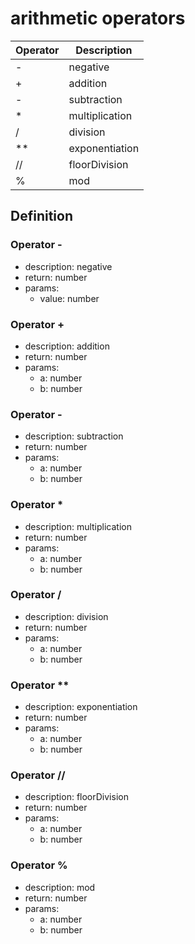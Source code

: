 # arithmetic operators

|Operator    |Description                                   |
|------------|----------------------------------------------|
|-|negative|
|+|addition|
|-|subtraction|
|*|multiplication|
|/|division|
|**|exponentiation|
|//|floorDivision|
|%|mod|

## Definition

### Operator -

- description: negative
- return: number
- params:
	- value: number

### Operator +

- description: addition
- return: number
- params:
	- a: number
	- b: number

### Operator -

- description: subtraction
- return: number
- params:
	- a: number
	- b: number

### Operator *

- description: multiplication
- return: number
- params:
	- a: number
	- b: number

### Operator /

- description: division
- return: number
- params:
	- a: number
	- b: number

### Operator **

- description: exponentiation
- return: number
- params:
	- a: number
	- b: number

### Operator //

- description: floorDivision
- return: number
- params:
	- a: number
	- b: number

### Operator %

- description: mod
- return: number
- params:
	- a: number
	- b: number
